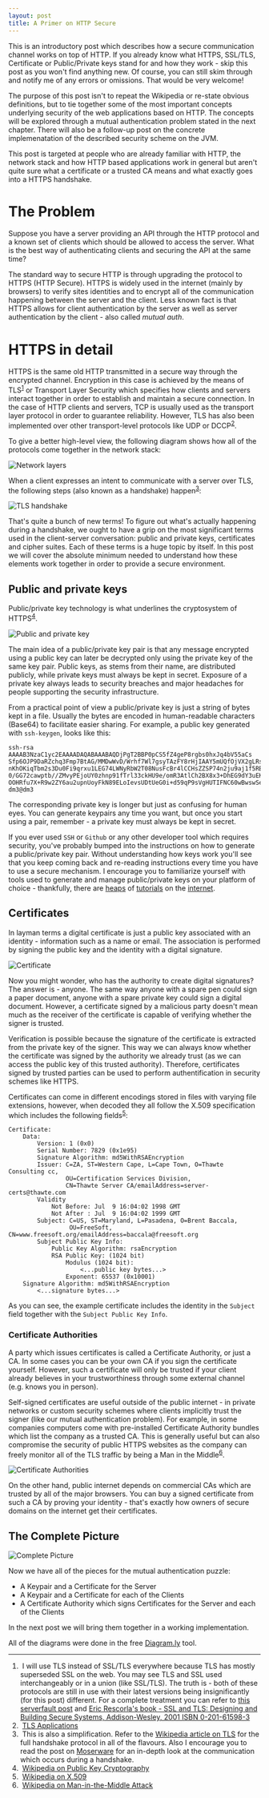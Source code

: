 ```yaml
---
layout: post
title: A Primer on HTTP Secure
---
```


This is an introductory post which describes how a secure communication channel
works on top of HTTP. If you already know what HTTPS, SSL/TLS, Certificate or
Public/Private keys stand for and how they work - skip this post as you won't
find anything new. Of course, you can still skim through and notify me of any
errors or omissions. That would be very welcome!

The purpose of this post isn't to repeat the Wikipedia or re-state obvious
definitions, but to tie together some of the most important concepts underlying
security of the web applications based on HTTP. The concepts will be explored
through a mutual authentication problem stated in the next chapter. There will
also be a follow-up post on the concrete implemenatation of the described
security scheme on the JVM.

This post is targeted at people who are already familiar with HTTP, the network
stack and how HTTP based applications work in general but aren't quite sure
what a certificate or a trusted CA means and what exactly goes into a HTTPS
handshake.

# The Problem

Suppose you have a server providing an API through the HTTP protocol and a
known set of clients which should be allowed to access the server. What is the
best way of authenticating clients and securing the API at the same time?

The standard way to secure HTTP is through upgrading the protocol to HTTPS
(HTTP Secure). HTTPS is widely used in the internet (mainly by browsers) to
verify sites identities and to encrypt all of the communication happening
between the server and the client. Less known fact is that HTTPS allows for
client authentication by the server as well as server authentication by the
client - also called _mutual auth_.

# HTTPS in detail

HTTPS is the same old HTTP transmitted in a secure way through the encrypted
channel. Encryption in this case is achieved by the means of TLS<sup><a
href="#1">1</a></sup> or Transport Layer Security which specifies how clients
and servers interact together in order to establish and maintain a secure
connection. In the case of HTTP clients and servers, TCP is usually used as the
transport layer protocol in order to guarantee reliability.  However, TLS has
also been implemented over other transport-level protocols like UDP or DCCP<sup><a href="#2">2</a></sup>.

To give a better high-level view, the following diagram shows how all of the
protocols come together in the network stack:

![Network layers](/post_img/network-layers.png)

When a client expresses an intent to communicate with a server over TLS, the
following steps (also known as a handshake) happen<sup><a href="#3">3</a></sup>:

![TLS handshake](/post_img/wordy-tls.png)

That's quite a bunch of new terms! To figure out what's actually happening
during a handshake, we ought to have a grip on the most significant terms used
in the client-server conversation: public and private keys, certificates and
cipher suites. Each of these terms is a huge topic by itself. In this post we
will cover the absolute minimum needed to understand how these elements work
together in order to provide a secure environment.

## Public and private keys

Public/private key technology is what underlines the cryptosystem of HTTPS<sup><a href="#4">4</a></sup>.

![Public and private key](/post_img/public-private-keys.png)

The main idea of a public/private key pair is that any message encrypted using
a public key can later be decrypted only using the private key of the same key
pair. Public keys, as stems from their name, are distributed publicly, while
private keys must always be kept in secret.  Exposure of a private key always
leads to security breaches and major headaches for people supporting the
security infrastructure.

From a practical point of view a public/private key is just a string of bytes
kept in a file. Usually the bytes are encoded in human-readable characters
(Base64) to facilitate easier sharing. For example, a public key generated with
`ssh-keygen`, looks like this:

    ssh-rsa AAAAB3NzaC1yc2EAAAADAQABAAABAQDjPgT2BBP0pCS5fZ4geP8rgbs0hxJq4bV55aCs
    Sfp6OJP9DaRZchq3Fmp7BtAG/MMDwWvD/Wrhf7Wl7gsyTAzFY8rHjIAAY5mUQfOjVX2gLRsc5KNJ
    nKhOKiqTbm2s3Du0Fi9qrxu1LEG74LWNyRbW2T08NusFcBr4lCCHsZZSP74n2ju9aj1f5RBcEQtW
    0/GG72cawptb//ZMvyPEjoUY0zhnp91fTrl33ckHU9e/omR3AtlCh2BX8x3+DhEG9dY3uEK7C1Mn
    OOHRfu7X+R9w2ZY6au2upnUoyFkN89ELoIevsUDtUeG0i+d59qP9sVgHUTIFNC60wBwswSe/56Hz
    dm3@dm3

The corresponding private key is longer but just as confusing for human eyes.
You can generate keypairs any time you want, but once you start using a pair,
remember - a private key must always be kept in secret.

If you ever used `SSH` or `Github` or any other developer tool which requires
security, you've probably bumped into the instructions on how to generate a
public/private key pair. Without understanding how keys work you'll see that
you keep coming back and re-reading instructions every time you have to use a
secure mechanism. I encourage you to familiarize yourself with tools used to
generate and manage public/private keys on your platform of choice -
thankfully, there are
[heaps](http://sshkeychain.sourceforge.net/mirrors/SSH-with-Keys-HOWTO/SSH-with-Keys-HOWTO-4.html)
of [tutorials](https://help.github.com/articles/generating-ssh-keys) on the
[internet](http://msdn.microsoft.com/en-us/library/6f05ezxy.aspx).

## Certificates

In layman terms a digital certificate is just a public key associated with an
identity - information such as a name or email. The association is performed
by signing the public key and the identity with a digital signature.

![Certificate](/post_img/signed-certificate.png)

Now you might wonder, who has the authority to create digital signatures? The
answer is - anyone. The same way anyone with a spare pen could sign a paper
document, anyone with a spare private key could sign a digital document.
However, a certificate signed by a malicious party doesn't mean much as the
receiver of the certificate is capable of verifying whether the signer is
trusted.

Verification is possible because the signature of the certificate is extracted
from the private key of the signer. This way we can always know whether the
certificate was signed by the authority we already trust (as we can access the
public key of this trusted authority). Therefore, certificates signed by
trusted parties can be used to perform authentification in security schemes
like HTTPS.

Certificates can come in different encodings stored in files with varying file
extensions, however, when decoded they all follow the X.509 specification which
includes the following fields<sup><a href="#5">5</a></sup>:

    Certificate:
        Data:
            Version: 1 (0x0)
            Serial Number: 7829 (0x1e95)
            Signature Algorithm: md5WithRSAEncryption
            Issuer: C=ZA, ST=Western Cape, L=Cape Town, O=Thawte Consulting cc,
                    OU=Certification Services Division,
                    CN=Thawte Server CA/emailAddress=server-certs@thawte.com
            Validity
                Not Before: Jul  9 16:04:02 1998 GMT
                Not After : Jul  9 16:04:02 1999 GMT
            Subject: C=US, ST=Maryland, L=Pasadena, O=Brent Baccala,
                     OU=FreeSoft, CN=www.freesoft.org/emailAddress=baccala@freesoft.org
            Subject Public Key Info:
                Public Key Algorithm: rsaEncryption
                RSA Public Key: (1024 bit)
                    Modulus (1024 bit):
                        <...public key bytes...>
                    Exponent: 65537 (0x10001)
        Signature Algorithm: md5WithRSAEncryption
            <...signature bytes...>

As you can see, the example certificate includes the identity in the `Subject`
field together with the `Subject Public Key Info`.

### Certificate Authorities

A party which issues certificates is called a Certificate Authority, or just a
CA. In some cases you can be your own CA if you sign the certificate yourself.
However, such a certificate will only be trusted if your client already
believes in your trustworthiness through some external channel (e.g. knows you
in person).

Self-signed certificates are useful outside of the public internet - in private
networks or custom security schemes where clients implicitly trust the signer
(like our mutual authentication problem).  For example, in some companies
computers come with pre-installed Certificate Authority bundles which list the
company as a trusted CA. This is generally useful but can also compromise the
security of public HTTPS websites as the company can freely monitor all of the
TLS traffic by being a Man in the Middle<sup><a href="#6">6</a></sup>.

![Certificate Authorities](/post_img/ca-signature-flow.png)

On the other hand, public internet depends on commercial CAs which are trusted
by all of the major browsers. You can buy a signed certificate from such a CA
by proving your identity - that's exactly how owners of secure domains on the
internet get their certificates.

## The Complete Picture

![Complete Picture](/post_img/complete-picture.png)

Now we have all of the pieces for the mutual authentication puzzle:

* A Keypair and a Certificate for the Server
* A Keypair and a Certificate for each of the Clients
* A Certificate Authority which signs Certificates for the Server and each of the Clients

In the next post we will bring them together in a working implementation.

All of the diagrams were done in the free [Diagram.ly](http://diagram.ly) tool.

------------------------------------------------------
1. &#x20;<a id="1">&nbsp;</a>I will use TLS instead of SSL/TLS everywhere because TLS has
   mostly superseded SSL on the web. You may see TLS and SSL used
   interchangeably or in a union (like SSL/TLS). The truth is - both of these
   protocols are still in use with their latest versions being insignificantly
   (for this post) different. For a complete treatment you can refer to
   [this serverfault post](http://serverfault.com/questions/178561/what-are-the-exact-protocol-level-differences-between-ssl-and-tls/179139#179139)
   and
   [Eric Rescorla's book - SSL and TLS: Designing and Building Secure Systems, Addison-Wesley, 2001 ISBN 0-201-61598-3](http://www.rtfm.com/sslbook/)
2. &#x20;<a id="2">&nbsp;</a>[TLS Applications](http://en.wikipedia.org/wiki/Transport_Layer_Security#Applications)
3. &#x20;<a id="3">&nbsp;</a>This is also a simplification. Refer to the
   [Wikipedia article on TLS](http://en.wikipedia.org/wiki/Transport_Layer_Security#TLS_handshake_in_detail)
   for the full handshake protocol in all of the flavours. Also I encourage you to read the post on
   [Moserware](http://www.moserware.com/2009/06/first-few-milliseconds-of-https.html)
   for an in-depth look at the communication which occurs during a handshake.
4. &#x20;<a id="4">&nbsp;</a>[Wikipedia on Public Key Cryptography](http://en.wikipedia.org/wiki/Public-key_cryptography)
5. &#x20;<a id="5">&nbsp;</a>[Wikipedia on X.509](http://en.wikipedia.org/wiki/X.509#Sample_X.509_certificates)
6. &#x20;<a id="6">&nbsp;</a>[Wikipedia on Man-in-the-Middle Attack](http://en.wikipedia.org/wiki/Man-in-the-middle_attack)
